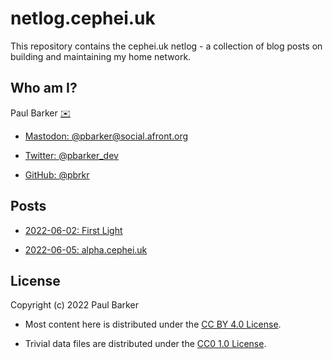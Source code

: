 <!--
Copyright (c) 2022 Paul Barker
SPDX-License-Identifier: CC-BY-4.0
-->

# netlog.cephei.uk

This repository contains the cephei.uk netlog - a collection of blog posts on
building and maintaining my home network.

## Who am I?

Paul Barker
[:envelope:](mailto:paul@pbarker.dev)

* [Mastodon: @pbarker@social.afront.org](https://social.afront.org/web/@pbarker)

* [Twitter: @pbarker_dev](https://twitter.com/pbarker_dev)

* [GitHub: @pbrkr](https://github.com/pbrkr/)

## Posts

* [2022-06-02: First Light](/posts/2022-06-02-first-light.md)

* [2022-06-05: alpha.cephei.uk](/posts/2022-06-05-alpha.cephei.uk.md)

## License

Copyright (c) 2022 Paul Barker

* Most content here is distributed under the
  [CC BY 4.0 License](https://tldrlegal.com/license/creative-commons-attribution-4.0-international-(cc-by-4)).

* Trivial data files are distributed under the
  [CC0 1.0 License](https://tldrlegal.com/license/creative-commons-cc0-1.0-universal).
